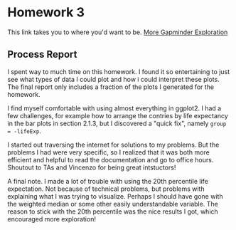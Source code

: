# Homework 3

This link takes you to where you'd want to be.
[More Gapminder Exploration](html%20md/More_Gapminder_Exploration.md)


## Process Report

I spent way to much time on this homework. I found it so entertaining to just see what types of data I could plot and how i could interpret these plots. The final report only includes a fraction of the plots I generated for the homework.

I find myself comfortable with using almost everything in ggplot2. I had a few challenges, for example how to arrange the contries by life expectancy in the bar plots in section 2.1.3, but I discovered a "quick fix", namely ```group = -lifeExp```. 

I started out traversing the internet for solutions to my problems. But the problems I had were very specific, so I realized that it was both more efficient and helpful to read the documentation and go to office hours. Shoutout to TAs and Vincenzo for being great intstuctors!

A final note. I made a lot of trouble with using the 20th percentile life expectation. Not because of technical problems, but problems with explaining what I was trying to visualize. Perhaps I should have gone with the weighted median or some other easily understandable variable. The reason to stick with the 20th percentile was the nice results I got, which encouraged more exploration! 
